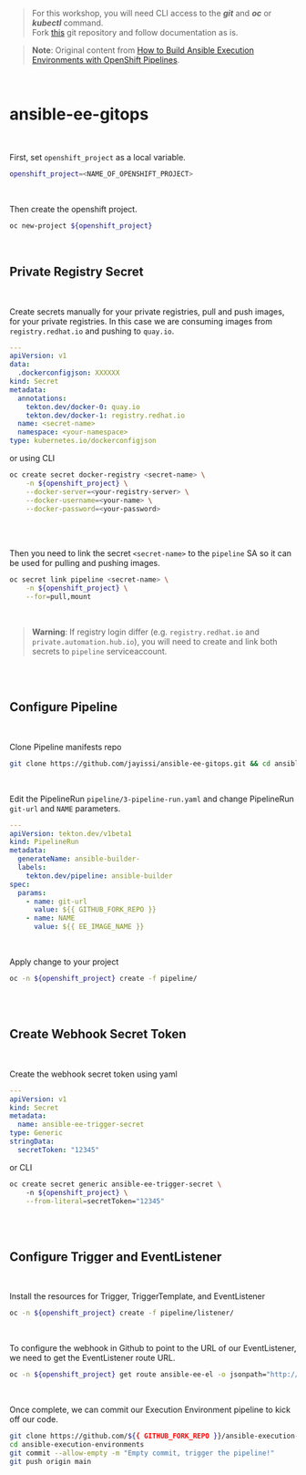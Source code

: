 >
> For this workshop, you will need CLI access to the **_git_** and **_oc_** or **_kubectl_** command.<br>
> Fork [this](https://github.com/jayissi/ansible-execution-environments.git) git repository and follow documentation as is.
>

> **Note**: 
> Original content from [How to Build Ansible Execution Environments with OpenShift Pipelines](https://cloud.redhat.com/blog/how-to-build-ansible-execution-environments-with-openshift-pipelines).

<br />

# ansible-ee-gitops

<br />


First, set `openshift_project` as a local variable.

```bash
openshift_project=<NAME_OF_OPENSHIFT_PROJECT>
```

<br />

Then create the openshift project.
```bash
oc new-project ${openshift_project}
```

<br />

## Private Registry Secret

<br />


Create secrets manually for your private registries, pull and push images, for your private registries.
In this case we are consuming images from `registry.redhat.io` and pushing to `quay.io`.
```yaml
---
apiVersion: v1
data:
  .dockerconfigjson: XXXXXX
kind: Secret
metadata:
  annotations:
    tekton.dev/docker-0: quay.io
    tekton.dev/docker-1: registry.redhat.io
  name: <secret-name>
  namespace: <your-namespace>
type: kubernetes.io/dockerconfigjson
```

or using CLI
```bash
oc create secret docker-registry <secret-name> \
    -n ${openshift_project} \
    --docker-server=<your-registry-server> \
    --docker-username=<your-name> \
    --docker-password=<your-password>
```

<br /><br />


Then you need to link the secret `<secret-name>` to the `pipeline` SA so it can be used for pulling and pushing images.
```bash
oc secret link pipeline <secret-name> \
    -n ${openshift_project} \
    --for=pull,mount
```

<br />


> **Warning**: 
> If registry login differ (e.g. `registry.redhat.io` and `private.automation.hub.io`),
> you will need to create and link both secrets to `pipeline` serviceaccount.

<br /><br />

## Configure Pipeline

<br />

Clone Pipeline manifests repo
```bash
git clone https://github.com/jayissi/ansible-ee-gitops.git && cd ansible-ee-gitops
```

<br />

Edit the PipelineRun `pipeline/3-pipeline-run.yaml` and change PipelineRun `git-url` and `NAME` parameters.
```yaml
---
apiVersion: tekton.dev/v1beta1
kind: PipelineRun
metadata:
  generateName: ansible-builder-
  labels:
    tekton.dev/pipeline: ansible-builder
spec:
  params:
    - name: git-url
      value: ${{ GITHUB_FORK_REPO }}
    - name: NAME
      value: ${{ EE_IMAGE_NAME }}
```

<br />

Apply change to your project
```bash
oc -n ${openshift_project} create -f pipeline/
```

<br /><br />

## Create Webhook Secret Token

<br />

Create the webhook secret token using yaml
```yaml
---
apiVersion: v1
kind: Secret
metadata:
  name: ansible-ee-trigger-secret
type: Generic
stringData:
  secretToken: "12345"
```

or CLI
```bash
oc create secret generic ansible-ee-trigger-secret \ 
    -n ${openshift_project} \
    --from-literal=secretToken="12345"
```

<br /><br />


## Configure Trigger and EventListener

<br />

Install the resources for Trigger, TriggerTemplate, and EventListener
```bash
oc -n ${openshift_project} create -f pipeline/listener/
```

<br />


To configure the webhook in Github to point to the URL of our EventListener, we need to get the EventListener route URL.
```bash
oc -n ${openshift_project} get route ansible-ee-el -o jsonpath="http://{.spec.host}{'\n'}"
```

<br />


Once complete, we can commit our Execution Environment pipeline to kick off our code.
```bash
git clone https://github.com/${{ GITHUB_FORK_REPO }}/ansible-execution-environments.git
cd ansible-execution-environments
git commit --allow-empty -m "Empty commit, trigger the pipeline!"
git push origin main
```
